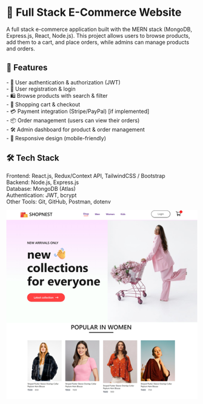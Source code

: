 <h1>🛒 Full Stack E-Commerce Website
</h1>
<p>A full stack e-commerce application built with the MERN stack (MongoDB, Express.js, React, Node.js).  
This project allows users to browse products, add them to a cart, and place orders, while admins can manage products and orders.
</p>
<h2> 🚀 Features</h2>

<p>- 🔐 User authentication & authorization (JWT)<br>
- 👤 User registration & login<br>
- 🛍 Browse products with search & filter<br>
- 🛒 Shopping cart & checkout<br>
- 💳 Payment integration (Stripe/PayPal) [if implemented]<br>
- 📦 Order management (users can view their orders)<br>
- 🛠 Admin dashboard for product & order management<br>
- 📱 Responsive design (mobile-friendly)
</p>
<h2>🛠 Tech Stack
</h2>
<p>Frontend: React.js, Redux/Context API, TailwindCSS / Bootstrap <br>
 Backend: Node.js, Express.js <br>
  Database: MongoDB (Atlas) <br>
 Authentication: JWT, bcrypt <br>
 Other Tools: Git, GitHub, Postman, dotenv</p>
 <img src="homepage.jpeg" >
 
